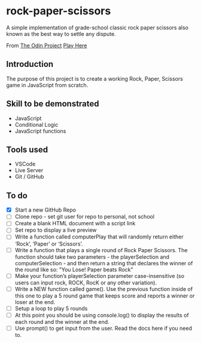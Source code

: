 # rock-paper-scissors
A simple implementation of grade-school classic rock paper scissors also known as the best way to settle any dispute. 

From [The Odin Project](https://www.theodinproject.com) 
[Play Here](https://jdelles.github.io/rock-paper-scissors/)

## Introduction
The purpose of this project is to create a working Rock, Paper, Scissors game in JavaScript from scratch. 

## Skill to be demonstrated
- JavaScript
- Conditional Logic
- JavaScript functions

## Tools used
- VSCode
- Live Server
- Git / GitHub

## To do 
- [X] Start a new GitHub Repo
- [ ] Clone repo - set git user for repo to personal, not school
- [ ] Create a blank HTML document with a script link
- [ ] Set repo to display a live preview
- [ ] Write a function called computerPlay that will randomly return either ‘Rock’, ‘Paper’ or ‘Scissors’. 
- [ ] Write a function that plays a single round of Rock Paper Scissors. The function should take two parameters - the playerSelection and computerSelection - and then return a string that declares the winner of the round like so: "You Lose! Paper beats Rock"
- [ ] Make your function’s playerSelection parameter case-insensitive (so users can input rock, ROCK, RocK or any other variation).
- [ ] Write a NEW function called game(). Use the previous function inside of this one to play a 5 round game that keeps score and reports a winner or loser at the end.
- [ ] Setup a loop to play 5 rounds
- [ ] At this point you should be using console.log() to display the results of each round and the winner at the end.
- [ ] Use prompt() to get input from the user. Read the docs here if you need to.
